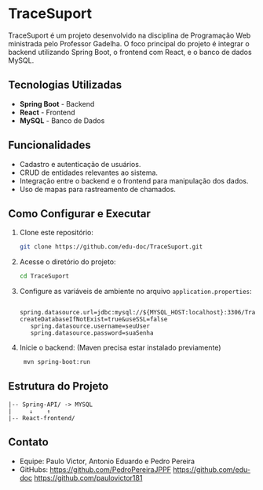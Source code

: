 # TraceSuport

TraceSuport é um projeto desenvolvido na disciplina de Programação Web ministrada pelo Professor Gadelha. O foco principal do projeto é integrar o backend utilizando Spring Boot, o frontend com React, e o banco de dados MySQL.

## Tecnologias Utilizadas

- **Spring Boot** - Backend
- **React** - Frontend
- **MySQL** - Banco de Dados

## Funcionalidades

- Cadastro e autenticação de usuários.
- CRUD de entidades relevantes ao sistema.
- Integração entre o backend e o frontend para manipulação dos dados.
- Uso de mapas para rastreamento de chamados.

## Como Configurar e Executar

1. Clone este repositório:
   ```bash
   git clone https://github.com/edu-doc/TraceSuport.git
   ```
2. Acesse o diretório do projeto:
   ```bash
   cd TraceSuport
   ```
3. Configure as variáveis de ambiente no arquivo `application.properties`:
     ```properties
        spring.datasource.url=jdbc:mysql://${MYSQL_HOST:localhost}:3306/TraceSuport?createDatabaseIfNotExist=true&useSSL=false
        spring.datasource.username=seuUser
        spring.datasource.password=suaSenha
     ```
4. Inicie o backend: (Maven precisa estar instalado previamente)
   ```bash
    mvn spring-boot:run
   ```

## Estrutura do Projeto

```
|-- Spring-API/ -> MYSQL 
|     ↓    ↑
|-- React-frontend/
```

## Contato

- Equipe: Paulo Victor, Antonio Eduardo e Pedro Pereira
- GitHubs: https://github.com/PedroPereiraJPPF
           https://github.com/edu-doc
           https://github.com/paulovictor181

